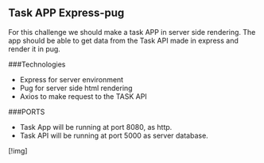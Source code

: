 ## Task APP Express-pug
For this challenge we should make a task APP in server side rendering. The app should be able to get data from the Task API made in express and render it in pug.

###Technologies
- Express for server environment
- Pug for server side html rendering
- Axios to make request to the TASK API

###PORTS
- Task App will be running at port 8080, as http. 
- Task API will be running at port 5000 as server database.

[!img]
